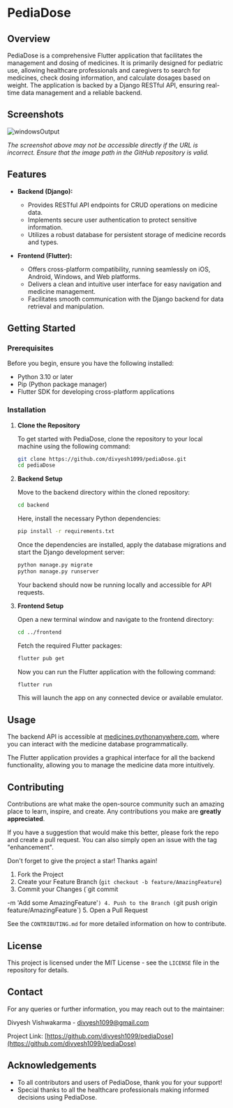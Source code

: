 # PediaDose

## Overview

PediaDose is a comprehensive Flutter application that facilitates the management and dosing of medicines. It is primarily designed for pediatric use, allowing healthcare professionals and caregivers to search for medicines, check dosing information, and calculate dosages based on weight. The application is backed by a Django RESTful API, ensuring real-time data management and a reliable backend.

## Screenshots

![windowsOutput](https://github.com/divyesh1099/pediaDose/assets/65925922/11f0ab62-9f6a-46cb-82dc-ad1014f28ff9)

_The screenshot above may not be accessible directly if the URL is incorrect. Ensure that the image path in the GitHub repository is valid._

## Features

- **Backend (Django):**
  - Provides RESTful API endpoints for CRUD operations on medicine data.
  - Implements secure user authentication to protect sensitive information.
  - Utilizes a robust database for persistent storage of medicine records and types.

- **Frontend (Flutter):**
  - Offers cross-platform compatibility, running seamlessly on iOS, Android, Windows, and Web platforms.
  - Delivers a clean and intuitive user interface for easy navigation and medicine management.
  - Facilitates smooth communication with the Django backend for data retrieval and manipulation.

## Getting Started

### Prerequisites

Before you begin, ensure you have the following installed:
- Python 3.10 or later
- Pip (Python package manager)
- Flutter SDK for developing cross-platform applications

### Installation

1. **Clone the Repository**

   To get started with PediaDose, clone the repository to your local machine using the following command:

   ```sh
   git clone https://github.com/divyesh1099/pediaDose.git
   cd pediaDose
   ```

2. **Backend Setup**

   Move to the backend directory within the cloned repository:

   ```sh
   cd backend
   ```

   Here, install the necessary Python dependencies:

   ```sh
   pip install -r requirements.txt
   ```

   Once the dependencies are installed, apply the database migrations and start the Django development server:

   ```sh
   python manage.py migrate
   python manage.py runserver
   ```

   Your backend should now be running locally and accessible for API requests.

3. **Frontend Setup**

   Open a new terminal window and navigate to the frontend directory:

   ```sh
   cd ../frontend
   ```

   Fetch the required Flutter packages:

   ```sh
   flutter pub get
   ```

   Now you can run the Flutter application with the following command:

   ```sh
   flutter run
   ```

   This will launch the app on any connected device or available emulator.

## Usage

The backend API is accessible at [medicines.pythonanywhere.com](http://medicines.pythonanywhere.com), where you can interact with the medicine database programmatically.

The Flutter application provides a graphical interface for all the backend functionality, allowing you to manage the medicine data more intuitively.

## Contributing

Contributions are what make the open-source community such an amazing place to learn, inspire, and create. Any contributions you make are **greatly appreciated**.

If you have a suggestion that would make this better, please fork the repo and create a pull request. You can also simply open an issue with the tag "enhancement".

Don't forget to give the project a star! Thanks again!

1. Fork the Project
2. Create your Feature Branch (`git checkout -b feature/AmazingFeature`)
3. Commit your Changes (`git commit

 -m 'Add some AmazingFeature'`)
4. Push to the Branch (`git push origin feature/AmazingFeature`)
5. Open a Pull Request

See the `CONTRIBUTING.md` for more detailed information on how to contribute.

## License

This project is licensed under the MIT License - see the `LICENSE` file in the repository for details.

## Contact

For any queries or further information, you may reach out to the maintainer:

Divyesh Vishwakarma - divyesh1099@gmail.com

Project Link: [https://github.com/divyesh1099/pediaDose](https://github.com/divyesh1099/pediaDose)

## Acknowledgements

- To all contributors and users of PediaDose, thank you for your support!
- Special thanks to all the healthcare professionals making informed decisions using PediaDose.
